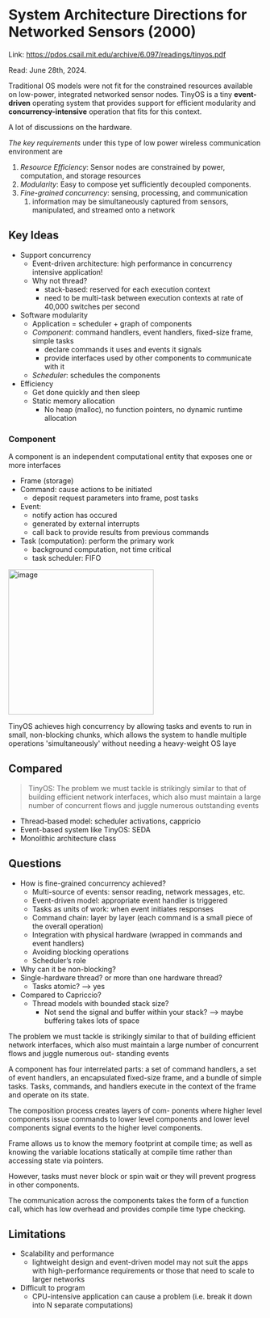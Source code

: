 # System Architecture Directions for Networked Sensors (2000)

Link: https://pdos.csail.mit.edu/archive/6.097/readings/tinyos.pdf

Read: June 28th, 2024.


Traditional OS models were not fit for the constrained resources available on low-power, integrated networked sensor nodes. TinyOS is a tiny **event-driven** operating system that provides support for efficient modularity and **concurrency-intensive** operation that fits for this context. 

 A lot of discussions on the hardware. 

_The key requirements_ under this type of low power wireless communication environment are
1. _Resource Efficiency_: Sensor nodes are constrained by power, computation, and storage resources
2. _Modularity_: Easy to compose yet sufficiently decoupled components.
3. _Fine-grained concurrency_: sensing, processing, and communication
    1. information may be simultaneously captured from sensors, manipulated, and streamed onto a network 


## Key Ideas 
* Support concurrency
    * Event-driven architecture: high performance in concurrency intensive application! 
    * Why not thread?
       * stack-based: reserved for each execution context
       * need to be multi-task between execution contexts at rate of 40,000 switches per second  
* Software modularity
    *  Application = scheduler + graph of components
    *  _Component_: command handlers, event handlers, fixed-size frame, simple tasks
        * declare commands it uses and events it signals
        * provide interfaces used by other components to communicate with it  
    *  _Scheduler_: schedules the components 
*  Efficiency
    *  Get done quickly and then sleep
    *  Static memory allocation
        *  No heap (malloc), no function pointers, no dynamic runtime allocation    

### Component
A component is an independent computational entity that exposes one or more interfaces 

* Frame (storage) 
* Command: cause actions to be initiated 
   * deposit request parameters into frame, post tasks 
* Event: 
   * notify action has occured
   * generated by external interrupts
   * call back to provide results from previous commands 
* Task (computation): perform the primary work
   * background computation, not time critical 
   * task scheduler: FIFO  

<img width="288" alt="image" src="https://github.com/lynnliu030/os-prelim/assets/39693493/2ecada51-d8c0-4aa5-af93-26958388d6d5">

TinyOS achieves high concurrency by allowing tasks and events to run in small, non-blocking chunks, which allows the system to handle multiple operations 'simultaneously' without needing a heavy-weight OS laye

## Compared 
> TinyOS: The problem we must tackle is strikingly similar to that of building efficient network interfaces, which also must maintain a large number of concurrent flows and juggle numerous outstanding events

* Thread-based model: scheduler activations, cappricio
* Event-based system like TinyOS: SEDA
* Monolithic architecture class 


## Questions

- How is fine-grained concurrency achieved?
    - Multi-source of events: sensor reading, network messages, etc.
    - Event-driven model: appropriate event handler is triggered
    - Tasks as units of work: when event initiates responses
    - Command chain: layer by layer (each command is a small piece of the overall operation)
    - Integration with physical hardware (wrapped in commands and event handlers)
    - Avoiding blocking operations
    - Scheduler’s role
- Why can it be non-blocking?
- Single-hardware thread? or more than one hardware thread?
    - Tasks atomic? —> yes
- Compared to Capriccio?
    - Thread models with bounded stack size?
        - Not send the signal and buffer within your stack? —> maybe buffering takes lots of space

The problem we must tackle is strikingly similar to that of building efficient network interfaces, which also must maintain a large number of concurrent flows and juggle numerous out- standing events

A component has four interrelated parts: a set of command handlers, a set of event handlers, an encapsulated fixed-size frame, and a bundle of simple tasks. Tasks, commands, and handlers execute in the context of the frame and operate on its state.

The composition process creates layers of com- ponents where higher level components issue commands to lower level components and lower level components signal events to the higher level components.

Frame allows us to know the memory footprint at compile time; as well as knowing the variable locations statically at compile time rather than accessing state via pointers. 

However, tasks must never block or spin wait or they will prevent progress in other components.

The communication across the components takes the form of a function call, which has low overhead and provides compile time type checking.

## Limitations

- Scalability and performance
    - lightweight design and event-driven model may not suit the apps with high-performance requirements or those that need to scale to larger networks
- Difficult to program
    - CPU-intensive application can cause a problem (i.e. break it down into N separate computations)